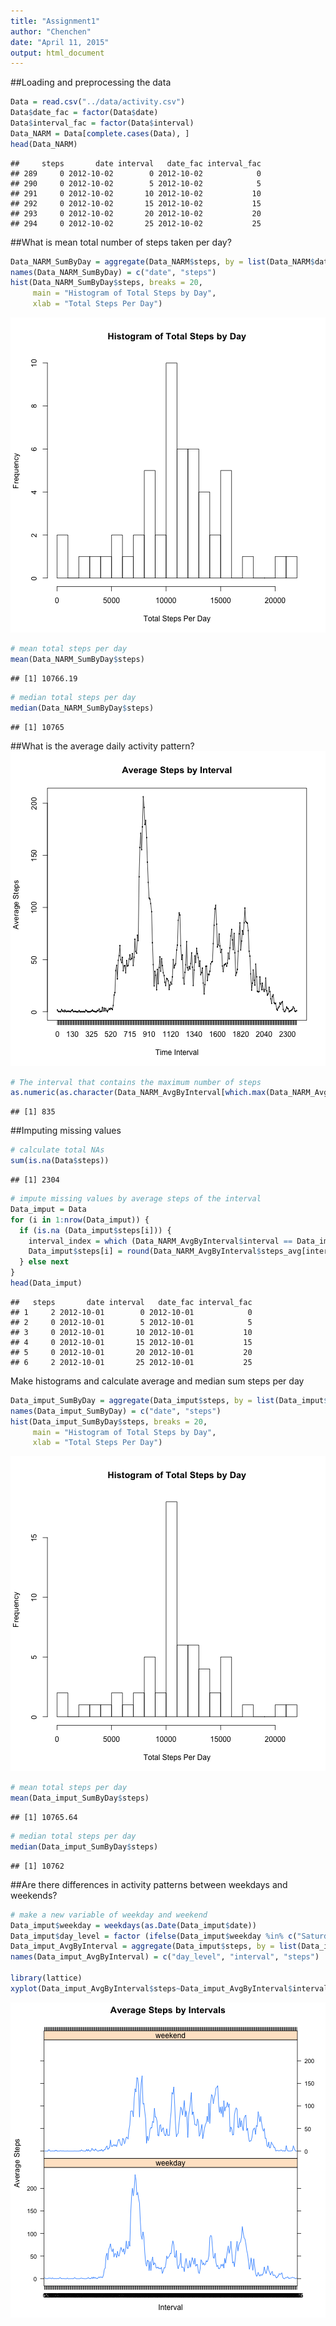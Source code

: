 ```yaml
---
title: "Assignment1"
author: "Chenchen"
date: "April 11, 2015"
output: html_document
---
```


##Loading and preprocessing the data

```r
Data = read.csv("../data/activity.csv")
Data$date_fac = factor(Data$date)
Data$interval_fac = factor(Data$interval)
Data_NARM = Data[complete.cases(Data), ]
head(Data_NARM)
```

```
##     steps       date interval   date_fac interval_fac
## 289     0 2012-10-02        0 2012-10-02            0
## 290     0 2012-10-02        5 2012-10-02            5
## 291     0 2012-10-02       10 2012-10-02           10
## 292     0 2012-10-02       15 2012-10-02           15
## 293     0 2012-10-02       20 2012-10-02           20
## 294     0 2012-10-02       25 2012-10-02           25
```

##What is mean total number of steps taken per day?

```r
Data_NARM_SumByDay = aggregate(Data_NARM$steps, by = list(Data_NARM$date_fac), sum)
names(Data_NARM_SumByDay) = c("date", "steps")
hist(Data_NARM_SumByDay$steps, breaks = 20, 
     main = "Histogram of Total Steps by Day",
     xlab = "Total Steps Per Day")
```

![plot of chunk unnamed-chunk-2](figure/unnamed-chunk-2-1.png) 

```r
# mean total steps per day
mean(Data_NARM_SumByDay$steps)
```

```
## [1] 10766.19
```

```r
# median total steps per day
median(Data_NARM_SumByDay$steps)
```

```
## [1] 10765
```

##What is the average daily activity pattern?
![plot of chunk unnamed-chunk-3](figure/unnamed-chunk-3-1.png) 

```r
# The interval that contains the maximum number of steps
as.numeric(as.character(Data_NARM_AvgByInterval[which.max(Data_NARM_AvgByInterval$steps_avg), "interval"]))
```

```
## [1] 835
```

##Imputing missing values

```r
# calculate total NAs
sum(is.na(Data$steps))
```

```
## [1] 2304
```

```r
# impute missing values by average steps of the interval
Data_imput = Data
for (i in 1:nrow(Data_imput)) {
  if (is.na (Data_imput$steps[i])) {
    interval_index = which (Data_NARM_AvgByInterval$interval == Data_imput$interval[i])
    Data_imput$steps[i] = round(Data_NARM_AvgByInterval$steps_avg[interval_index], 0)
  } else next
}
head(Data_imput)
```

```
##   steps       date interval   date_fac interval_fac
## 1     2 2012-10-01        0 2012-10-01            0
## 2     0 2012-10-01        5 2012-10-01            5
## 3     0 2012-10-01       10 2012-10-01           10
## 4     0 2012-10-01       15 2012-10-01           15
## 5     0 2012-10-01       20 2012-10-01           20
## 6     2 2012-10-01       25 2012-10-01           25
```
Make histograms and calculate average and median sum steps per day

```r
Data_imput_SumByDay = aggregate(Data_imput$steps, by = list(Data_imput$date_fac), sum)
names(Data_imput_SumByDay) = c("date", "steps")
hist(Data_imput_SumByDay$steps, breaks = 20, 
     main = "Histogram of Total Steps by Day",
     xlab = "Total Steps Per Day")
```

![plot of chunk unnamed-chunk-6](figure/unnamed-chunk-6-1.png) 

```r
# mean total steps per day
mean(Data_imput_SumByDay$steps)
```

```
## [1] 10765.64
```

```r
# median total steps per day
median(Data_imput_SumByDay$steps)
```

```
## [1] 10762
```
##Are there differences in activity patterns between weekdays and weekends?

```r
# make a new variable of weekday and weekend 
Data_imput$weekday = weekdays(as.Date(Data_imput$date))
Data_imput$day_level = factor (ifelse(Data_imput$weekday %in% c("Saturday", "Sunday"), "weekend", "weekday"))
Data_imput_AvgByInterval = aggregate(Data_imput$steps, by = list(Data_imput$day_level, Data_imput$interval_fac), mean)
names(Data_imput_AvgByInterval) = c("day_level", "interval", "steps")

library(lattice)
xyplot(Data_imput_AvgByInterval$steps~Data_imput_AvgByInterval$interval|Data_imput_AvgByInterval$day_level, type = "l", scales = list(x = list(tick.number =4)), layout = c(1,2), xlab = "Interval", ylab = "Average Steps", main = "Average Steps by Intervals")
```

![plot of chunk unnamed-chunk-7](figure/unnamed-chunk-7-1.png) 
